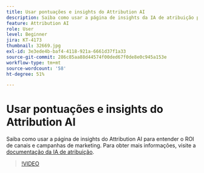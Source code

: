 ```yaml
---
title: Usar pontuações e insights do Attribution AI
description: Saiba como usar a página de insights da IA de atribuição para entender o ROI dos canais e das campanhas de marketing
feature: Attribution AI
role: User
level: Beginner
jira: KT-4173
thumbnail: 32669.jpg
exl-id: 3e3ede4b-baf4-4118-921a-6661d37f1a33
source-git-commit: 286c85aa88d44574f00ded67f0de8e0c945a153e
workflow-type: tm+mt
source-wordcount: '58'
ht-degree: 51%

---
```


# Usar pontuações e insights do Attribution AI

Saiba como usar a página de insights do Attribution AI para entender o ROI de canais e campanhas de marketing. Para obter mais informações, visite a [documentação da IA de atribuição](https://experienceleague.adobe.com/docs/experience-platform/intelligent-services/attribution-ai/overview.html?lang=pt-BR).

>[!VIDEO](https://video.tv.adobe.com/v/32669?learn=on&enablevpops)
